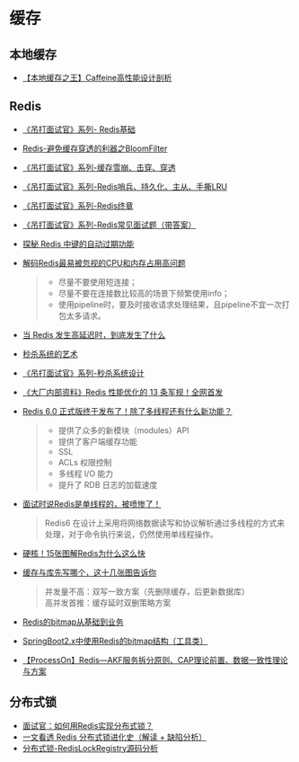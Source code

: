 # 缓存

## 本地缓存
* [【本地缓存之王】Caffeine高性能设计剖析](https://albenw.github.io/posts/a4ae1aa2/)

## Redis
* [《吊打面试官》系列- Redis基础](https://juejin.im/post/5db66ed9e51d452a2f15d833)
* [Redis-避免缓存穿透的利器之BloomFilter](https://juejin.im/post/5db69365518825645656c0de)
* [《吊打面试官》系列-缓存雪崩、击穿、穿透](https://juejin.im/post/5dbef8306fb9a0203f6fa3e2)
* [《吊打面试官》系列-Redis哨兵、持久化、主从、手撕LRU](https://juejin.im/post/5dc3a9fbf265da4d3c072eab)
* [《吊打面试官》系列-Redis终章](https://juejin.im/post/5dc850b4e51d452c2308ee27)
* [《吊打面试官》系列-Redis常见面试题（带答案）](https://juejin.im/post/5dcaebea518825571f5c4ab0)
* [探秘 Redis 中键的自动过期功能](https://mp.weixin.qq.com/s?__biz=MzA3NDcyMTQyNQ==&mid=2649263256&idx=1&sn=f5dbd5610d197c568a254bcbc973880e)
* [解码Redis最易被忽视的CPU和内存占用高问题](https://mp.weixin.qq.com/s?__biz=MzI4NTA1MDEwNg==&mid=2650781521&idx=1&sn=c0b0512b636a5e109299171bfa178f5e)
  > - 尽量不要使用短连接；
  > - 尽量不要在连接数比较高的场景下频繁使用info；
  > - 使用pipeline时，要及时接收请求处理结果，且pipeline不宜一次打包太多请求。

* [当 Redis 发生高延迟时，到底发生了什么](https://mp.weixin.qq.com/s?__biz=Mzg2NjE5NDQyOA==&mid=2247483922&idx=1&sn=1dd95a66d654cfd4aee7c31280aef1eb)
* [秒杀系统的艺术](https://juejin.im/post/5d84e21f6fb9a06ac8248149)
* [《吊打面试官》系列-秒杀系统设计](https://juejin.im/post/5dd09f5af265da0be72aacbd)
* [《大厂内部资料》Redis 性能优化的 13 条军规！全网首发](https://mp.weixin.qq.com/s?__biz=MzU1NTkwODE4Mw==&mid=2247484916&idx=1&sn=d49ea56a1725aa140fc222266c1fc32f)
* [Redis 6.0 正式版终于发布了！除了多线程还有什么新功能？](https://mp.weixin.qq.com/s/hMTGgyE6g36DnUoAGDihbw)
  > - 提供了众多的新模块（modules）API
  > - 提供了客户端缓存功能
  > - SSL
  > - ACLs 权限控制
  > - 多线程 I/O 能力
  > - 提升了 RDB 日志的加载速度
* [面试时说Redis是单线程的，被喷惨了！](https://mp.weixin.qq.com/s/o3uw90NFsOAfDAb1zbW5Eg)
  > Redis6 在设计上采用将网络数据读写和协议解析通过多线程的方式来处理，对于命令执行来说，仍然使用单线程操作。
* [硬核！15张图解Redis为什么这么快](https://mp.weixin.qq.com/s/b_yzbLeQh57oYjqlIgPiYQ)
* [缓存与库先写哪个，这十几张图告诉你](https://mp.weixin.qq.com/s/4JcMG9UpAgFqsI1SXaJA2A)
  > 并发量不高：双写一致方案（先删除缓存，后更新数据库）  
  > 高并发首推：缓存延时双删策略方案
* [Redis的bitmap从基础到业务](https://blog.csdn.net/ctwctw/article/details/105013817)
* [SpringBoot2.x中使用Redis的bitmap结构（工具类）](https://www.jianshu.com/p/305e65de1b13)
* [【ProcessOn】Redis—AKF服务拆分原则、CAP理论前置、数据一致性理论与方案](https://www.processon.com/view/5ede3fcc5653bb6963dcb62f)

## 分布式锁
* [面试官：如何用Redis实现分布式锁？](https://juejin.im/post/5e9473f5e51d454702460323)
* [一文看透 Redis 分布式锁进化史（解读 + 缺陷分析）](https://mp.weixin.qq.com/s?__biz=MzUzMTA2NTU2Ng==&mid=2247486492&idx=1&sn=d1bebca555cea270be26bc7db71f2d97)
* [分布式锁-RedisLockRegistry源码分析](https://www.cnblogs.com/f-zhao/p/6836869.html)
